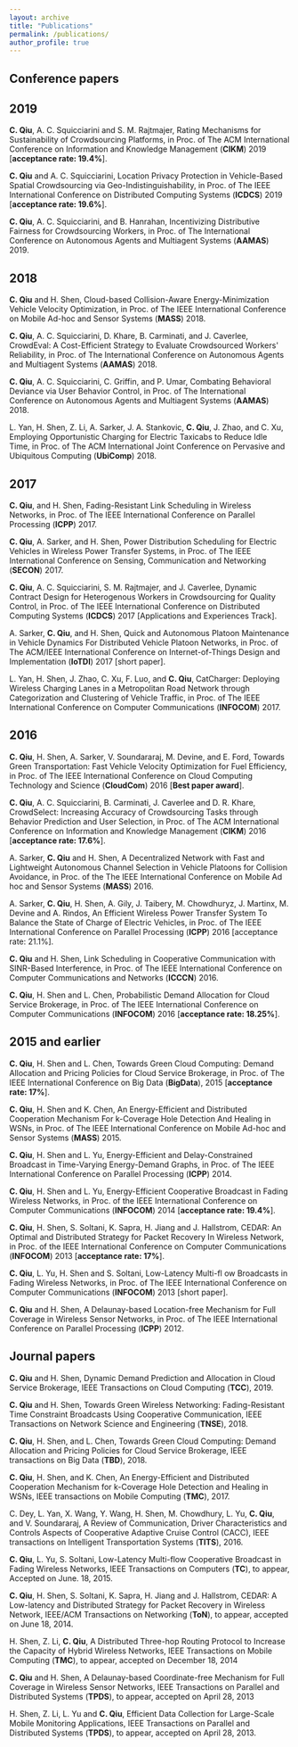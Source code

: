 ```yaml
---
layout: archive
title: "Publications"
permalink: /publications/
author_profile: true
---
```


Conference papers
---

## 2019

**C. Qiu**, A. C. Squicciarini and S. M. Rajtmajer, Rating Mechanisms for Sustainability of Crowdsourcing Platforms, in Proc. of The ACM International Conference on Information and Knowledge Management (**CIKM**) 2019 [**acceptance rate: 19.4%**].

**C. Qiu** and A. C. Squicciarini, Location Privacy Protection in Vehicle-Based Spatial Crowdsourcing via Geo-Indistinguishability, in Proc. of The IEEE International Conference on Distributed Computing Systems (**ICDCS**) 2019 [**acceptance rate: 19.6%**].

**C. Qiu**, A. C. Squicciarini, and B. Hanrahan, Incentivizing Distributive Fairness for Crowdsourcing Workers, in Proc. of The International Conference on Autonomous Agents and Multiagent Systems (**AAMAS**) 2019.

## 2018

**C. Qiu** and H. Shen, Cloud-based Collision-Aware Energy-Minimization Vehicle Velocity Optimization, in Proc. of The IEEE International Conference on Mobile Ad-hoc and Sensor Systems (**MASS**) 2018.

**C. Qiu**, A. C. Squicciarini, D. Khare, B. Carminati, and J. Caverlee, CrowdEval: A Cost-Efficient Strategy to Evaluate Crowdsourced Workers' Reliability, in Proc. of The International Conference on Autonomous Agents and Multiagent Systems (**AAMAS**) 2018.

**C. Qiu**, A. C. Squicciarini, C. Griffin, and P. Umar, Combating Behavioral Deviance via User Behavior Control, in Proc. of The International Conference on Autonomous Agents and Multiagent Systems (**AAMAS**) 2018.

L. Yan, H. Shen, Z. Li, A. Sarker, J. A. Stankovic, **C. Qiu**, J. Zhao, and C. Xu, Employing Opportunistic Charging for Electric Taxicabs to Reduce Idle Time, in Proc. of The ACM International Joint Conference on Pervasive and Ubiquitous Computing (**UbiComp**) 2018.

## 2017

**C. Qiu**, and H. Shen, Fading-Resistant Link Scheduling in Wireless Networks, in Proc. of The IEEE International Conference on Parallel Processing (**ICPP**) 2017.

**C. Qiu**, A. Sarker, and H. Shen, Power Distribution Scheduling for Electric Vehicles in Wireless Power Transfer Systems, in Proc. of The IEEE International Conference on Sensing, Communication and Networking (**SECON**) 2017.

**C. Qiu**, A. C. Squicciarini, S. M. Rajtmajer, and J. Caverlee, Dynamic Contract Design for Heterogenous Workers in Crowdsourcing for Quality Control, in Proc. of The IEEE International Conference on Distributed Computing Systems (**ICDCS**) 2017 [Applications and Experiences Track].

A. Sarker, **C. Qiu**, and H. Shen, Quick and Autonomous Platoon Maintenance in Vehicle Dynamics For Distributed Vehicle Platoon Networks, in Proc. of The ACM/IEEE International Conference on Internet-of-Things Design and Implementation (**IoTDI**) 2017 [short paper].

L. Yan, H. Shen, J. Zhao, C. Xu, F. Luo, and **C. Qiu**, CatCharger: Deploying Wireless Charging Lanes in a Metropolitan Road Network through Categorization and Clustering of Vehicle Traffic, in Proc. of The IEEE International Conference on Computer Communications (**INFOCOM**) 2017.

## 2016

**C. Qiu**, H. Shen, A. Sarker, V. Soundararaj, M. Devine, and E. Ford, Towards Green Transportation: Fast Vehicle Velocity Optimization for Fuel Efficiency, in Proc. of The IEEE International Conference on Cloud Computing Technology and Science (**CloudCom**) 2016 [**Best paper award**].

**C. Qiu**, A. C. Squicciarini, B. Carminati, J. Caverlee and D. R. Khare, CrowdSelect: Increasing Accuracy of Crowdsourcing Tasks through Behavior Prediction and User Selection, in Proc. of The ACM International Conference on Information and Knowledge Management (**CIKM**) 2016 [**acceptance rate: 17.6%**].

A. Sarker, **C. Qiu** and H. Shen, A Decentralized Network with Fast and Lightweight Autonomous Channel Selection in Vehicle Platoons for Collision Avoidance, in Proc. of the The IEEE International Conference on Mobile Ad hoc and Sensor Systems (**MASS**) 2016.

A. Sarker, **C. Qiu**, H. Shen, A. Gily, J. Taibery, M. Chowdhuryz, J. Martinx, M. Devine and A. Rindos, An Efficient Wireless Power Transfer System To Balance the State of Charge of Electric Vehicles, in Proc. of The IEEE International Conference on Parallel Processing (**ICPP**) 2016 [acceptance rate: 21.1%].

**C. Qiu** and H. Shen, Link Scheduling in Cooperative Communication with SINR-Based Interference, in Proc. of The IEEE International Conference on Computer Communications and Networks (**ICCCN**) 2016.

**C. Qiu**, H. Shen and L. Chen, Probabilistic Demand Allocation for Cloud Service Brokerage, in Proc. of The IEEE International Conference on Computer Communications (**INFOCOM**) 2016 [**acceptance rate: 18.25%**].

## 2015 and earlier

**C. Qiu**, H. Shen and L. Chen, Towards Green Cloud Computing: Demand Allocation and Pricing Policies for Cloud Service Brokerage, in Proc. of The IEEE International Conference on Big Data (**BigData**), 2015 [**acceptance rate: 17%**].

**C. Qiu**, H. Shen and K. Chen, An Energy-Efficient and Distributed Cooperation Mechanism For k-Coverage Hole Detection And Healing in WSNs, in Proc. of The IEEE International Conference on Mobile Ad-hoc and Sensor Systems (**MASS**) 2015.

**C. Qiu**, H. Shen and L. Yu, Energy-Efficient and Delay-Constrained Broadcast in Time-Varying Energy-Demand Graphs, in Proc. of The IEEE International Conference on Parallel Processing (**ICPP**) 2014.

**C. Qiu**, H. Shen and L. Yu, Energy-Efficient Cooperative Broadcast in Fading Wireless Networks, in Proc. of the IEEE International Conference on Computer Communications (**INFOCOM**) 2014 [**acceptance rate: 19.4%**].

**C. Qiu**, H. Shen, S. Soltani, K. Sapra, H. Jiang and J. Hallstrom, CEDAR: An Optimal and Distributed Strategy for Packet Recovery In Wireless Network, in Proc. of the IEEE International Conference on Computer Communications (**INFOCOM**) 2013 [**acceptance rate: 17%**].

**C. Qiu**, L. Yu, H. Shen and S. Soltani, Low-Latency Multi-fl ow Broadcasts in Fading Wireless Networks, in Proc. of The IEEE International Conference on Computer Communications (**INFOCOM**) 2013 [short paper].

**C. Qiu** and H. Shen, A Delaunay-based Location-free Mechanism for Full Coverage in Wireless Sensor Networks, in Proc. of The IEEE International Conference on Parallel Processing (**ICPP**) 2012.


Journal papers
---

**C. Qiu** and H. Shen, Dynamic Demand Prediction and Allocation in Cloud Service Brokerage, IEEE Transactions on Cloud Computing (**TCC**), 2019.

**C. Qiu** and H. Shen, Towards Green Wireless Networking: Fading-Resistant Time Constraint Broadcasts Using Cooperative Communication, IEEE Transactions on Network Science and Engineering (**TNSE**), 2018.

**C. Qiu**, H. Shen, and L. Chen, Towards Green Cloud Computing: Demand Allocation and Pricing Policies for Cloud Service Brokerage, IEEE transactions on Big Data (**TBD**), 2018.

**C. Qiu**, H. Shen, and K. Chen, An Energy-Efficient and Distributed Cooperation Mechanism for k-Coverage Hole Detection and Healing in WSNs, IEEE transactions on Mobile Computing (**TMC**), 2017.

C. Dey, L. Yan, X. Wang, Y. Wang, H. Shen, M. Chowdhury, L. Yu, **C. Qiu**, and V. Soundararaj, A Review of Communication, Driver Characteristics and Controls Aspects of Cooperative Adaptive Cruise Control (CACC), IEEE transactions on Intelligent Transportation Systems (**TITS**), 2016.

**C. Qiu**, L. Yu, S. Soltani, Low-Latency Multi-flow Cooperative Broadcast in Fading Wireless Networks, IEEE Transactions on Computers (**TC**), to appear, Accepted on June. 18, 2015.

**C. Qiu**, H. Shen, S. Soltani, K. Sapra, H. Jiang and J. Hallstrom, CEDAR: A Low-latency and Distributed Strategy for Packet Recovery in Wireless Network, IEEE/ACM Transactions on Networking (**ToN**), to appear, accepted on June 18, 2014.

H. Shen, Z. Li, **C. Qiu**, A Distributed Three-hop Routing Protocol to Increase the Capacity of Hybrid Wireless Networks, IEEE Transactions on Mobile Computing (**TMC**), to appear, accepted on December 18, 2014

**C. Qiu** and H. Shen, A Delaunay-based Coordinate-free Mechanism for Full Coverage in Wireless Sensor Networks, IEEE Transactions on Parallel and Distributed Systems (**TPDS**), to appear, accepted on April 28, 2013

H. Shen, Z. Li, L. Yu and **C. Qiu**, Efficient Data Collection for Large-Scale Mobile Monitoring Applications, IEEE Transactions on Parallel and Distributed Systems (**TPDS**), to appear, accepted on April 28, 2013.





